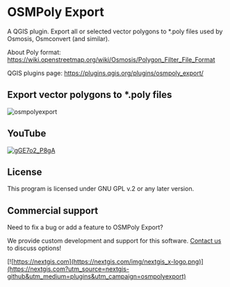 # OSMPoly Export

A QGIS plugin. Export all or selected vector polygons to *.poly files used by Osmosis, Osmconvert (and similar). 

About Poly format: https://wiki.openstreetmap.org/wiki/Osmosis/Polygon_Filter_File_Format 

QGIS plugins page: https://plugins.qgis.org/plugins/osmpoly_export/ 

## Export vector polygons to *.poly files

![osmpolyexport](https://github.com/nextgis/qgis_osmpoly_export/assets/101568545/7b6d3586-b975-49b3-8647-6ef40cb4d51b)

## YouTube

[![gGE7o2_P8gA](https://github.com/nextgis/qgis_osmpoly_export/assets/101568545/1a9b3f21-63af-471b-b951-6f97a96ebdd5)](https://youtu.be/gGE7o2_P8gA)

## License

This program is licensed under GNU GPL v.2 or any later version.

## Commercial support

Need to fix a bug or add a feature to OSMPoly Export?

We provide custom development and support for this software. [Contact us](https://nextgis.com/contact/?utm_source=nextgis-github&utm_medium=plugins&utm_campaign=osmpolyexport) to discuss options!


[![https://nextgis.com](https://nextgis.com/img/nextgis_x-logo.png)](https://nextgis.com?utm_source=nextgis-github&utm_medium=plugins&utm_campaign=osmpolyexport)
